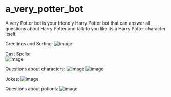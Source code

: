 # a_very_potter_bot
A very Potter bot is your friendly Harry Potter bot that can answer all questions about Harry Potter and talk to you like its a Harry Potter character itself. 

Greetings and Sorting:
![image](https://user-images.githubusercontent.com/27766525/167151119-548db8e4-5205-4408-88e7-396a60e45e2e.png)

Cast Spells:  
![image](https://user-images.githubusercontent.com/27766525/167151455-354b767e-98b1-4510-ad68-32dc7fee5b5d.png)

Questions about characters:
![image](https://user-images.githubusercontent.com/27766525/167152484-d42103a8-eb86-4039-a6e4-c283c729b7e1.png)
![image](https://user-images.githubusercontent.com/27766525/167154177-8768d176-2d39-4cfc-9780-4c16545bb468.png)

Jokes: 
![image](https://user-images.githubusercontent.com/27766525/167152676-10dca883-d742-4391-b99f-5aeadb37abd2.png)

Questions about potions:
![image](https://user-images.githubusercontent.com/27766525/167153732-8c4206c2-1a6e-418c-942e-f83b5bc36dc1.png)





